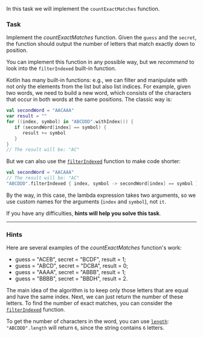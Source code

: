 In this task we will implement the `countExactMatches` function.

### Task

Implement the _countExactMatches_ function. 
Given the `guess` and the `secret`, the function should output the number 
of letters that match exactly down to position.

You can implement this function in any possible way, but we _recommend_ to look into the `filterIndexed` built-in function.

<div class="Hint" title="Push me to learn more about filterIndexed built-in function">

Kotlin has many built-in functions: e.g., we can filter and manipulate with not only the elements from the list but also list indices.
For example, given two words, we need to build a new word, which consists of the characters that occur in both words at the same positions.
The classic way is:
```kotlin
val secondWord = "AACAAA"
var result = ""
for ((index, symbol) in "ABCDDD".withIndex()) {
   if (secondWord[index] == symbol) {
      result += symbol
   }
}
// The result will be: "AC"
```

But we can also use the [`filterIndexed`](https://kotlinlang.org/api/latest/jvm/stdlib/kotlin.collections/filter-indexed.html) function to make code shorter:
```kotlin
val secondWord = "AACAAA"
// The result will be: "AC"
"ABCDDD".filterIndexed { index, symbol -> secondWord[index] == symbol }
```

By the way, in this case, the lambda expression takes two arguments, so we use custom names for the arguments (`index` and `symbol`), not `it`.
</div>

If you have any difficulties, **hints will help you solve this task**.

----

### Hints

<div class="Hint" title="Push me to see examples of the `countExactMatches` function's work">

Here are several examples of the _countExactMatches_ function's work:

- guess = "ACEB", secret = "BCDF", result = 1;
- guess = "ABCD", secret = "DCBA", result = 0;
- guess = "AAAA", secret = "ABBB", result = 1;
- guess = "BBBB", secret = "BBDH", result = 2.
</div>

<div class="Hint" title="Push me to learn the main idea of the algorithm">

The main idea of the algorithm is to keep only those letters that are equal and have the same index. 
Next, we can just return the number of these letters.
To find the number of exact matches, you can consider the <a href="https://kotlinlang.org/api/latest/jvm/stdlib/kotlin.text/filter-indexed.html"><code>filterIndexed</code></a> function.
</div>

<div class="Hint" title="Push me to learn how to get the number elements in the list">

To get the number of characters in the word, you can use <a href="https://kotlinlang.org/api/latest/jvm/stdlib/kotlin/-string/length.html#length"><code>length</code></a>:
`"ABCDDD".length` will return `6`, since the string contains `6` letters.  
</div>
